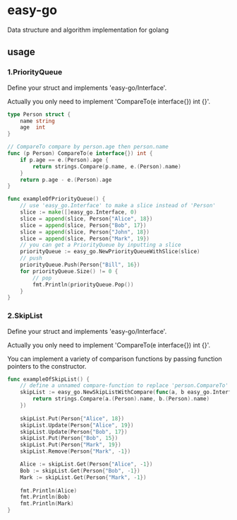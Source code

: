 # easy-go
Data structure and algorithm implementation for golang

## usage
### 1.PriorityQueue
Define your struct and implements 'easy-go/Interface'. 

Actually you only need to implement 'CompareTo(e interface{}) int {}'.
```go
type Person struct {
    name string
    age  int
}

// CompareTo compare by person.age then person.name
func (p Person) CompareTo(e interface{}) int {
    if p.age == e.(Person).age {
        return strings.Compare(p.name, e.(Person).name)
    }
    return p.age - e.(Person).age
}

func exampleOfPriorityQueue() {
    // use 'easy_go.Interface' to make a slice instead of 'Person'
    slice := make([]easy_go.Interface, 0)
    slice = append(slice, Person{"Alice", 18})
    slice = append(slice, Person{"Bob", 17})
    slice = append(slice, Person{"John", 18})
    slice = append(slice, Person{"Mark", 19})
    // you can get a PriorityQueue by inputting a slice
    priorityQueue := easy_go.NewPriorityQueueWithSlice(slice)
    // push
    priorityQueue.Push(Person{"Bill", 16})
    for priorityQueue.Size() != 0 {
        // pop
        fmt.Println(priorityQueue.Pop())
    }
}
```

### 2.SkipList
Define your struct and implements 'easy-go/Interface'.

Actually you only need to implement 'CompareTo(e interface{}) int {}'.

You can implement a variety of comparison functions by passing function pointers to the constructor.
```go
func exampleOfSkipList() {
    // define a unnamed compare-function to replace 'person.CompareTo'
    skipList := easy_go.NewSkipListWithCompare(func(a, b easy_go.Interface) int {
        return strings.Compare(a.(Person).name, b.(Person).name)
    })
    
    skipList.Put(Person{"Alice", 18})
    skipList.Update(Person{"Alice", 19})
    skipList.Update(Person{"Bob", 17})
    skipList.Put(Person{"Bob", 15})
    skipList.Put(Person{"Mark", 19})
    skipList.Remove(Person{"Mark", -1})

    Alice := skipList.Get(Person{"Alice", -1})
    Bob := skipList.Get(Person{"Bob", -1})
    Mark := skipList.Get(Person{"Mark", -1})
    
    fmt.Println(Alice)
    fmt.Println(Bob)
    fmt.Println(Mark)
}
```

